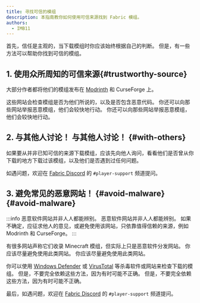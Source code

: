 ```yaml
---
title: 寻找可信的模组
description: 本指南教你如何使用可信来源找到 Fabric 模组。
authors:
  - IMB11
---
```


首先，信任是主观的，当下载模组时你应该始终根据自己的判断。 但是，有一些方法可以帮助你找到可信的模组。

## 1. 使用众所周知的可信来源{#trustworthy-source}

大部分作者都将他们的模组发布在 [Modrinth](https://modrinth.com/mods?g=categories:%27fabric%27) 和 CurseForge 上。

这些网站会检查模组是否为他们所说的，以及是否包含恶意代码。 你还可以向那些网站举报恶意模组，他们会较快地行动。 你还可以向那些网站举报恶意模组，他们会较快地行动。

## 2. 与其他人讨论！ 与其他人讨论！ {#with-others}

如果要从并非已知可信的来源下载模组，应该先向他人询问，看看他们是否曾从你下载的地方下载过该模组，以及他们是否遇到过任何问题。

如遇问题，欢迎在 [Fabric Discord](https://discord.gg/v6v4pMv) 的 `#player-support` 频道提问。

## 3. 避免常见的恶意网站！ {#avoid-malware} {#avoid-malware}

:::info
恶意软件网站并非人人都能辨别。 恶意软件网站并非人人都能辨别。 如果不确定，应征求他人的意见，或避免使用该网站，只依靠值得信赖的来源，例如 Modrinth 和 CurseForge。
:::

有很多网站声称它们收录 Minecraft 模组，但实际上只是恶意软件分发网站。 你应该尽量避免使用此类网站。 你应该尽量避免使用此类网站。

你可以使用 [Windows Defender](https://www.microsoft.com/en-us/windows/comprehensive-security) 或 [VirusTotal](https://www.virustotal.com/) 等杀毒软件或网站来检查下载的模组。 但是，不要完全依赖这些方法，因为有时可能不正确。 但是，不要完全依赖这些方法，因为有时可能不正确。

最后，如遇问题，欢迎在 [Fabric Discord](https://discord.gg/v6v4pMv) 的 `#player-support` 频道提问。

